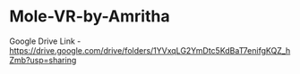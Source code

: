 # Mole-VR-by-Amritha
Google Drive Link - https://drive.google.com/drive/folders/1YVxqLG2YmDtc5KdBaT7enifgKQZ_hZmb?usp=sharing

